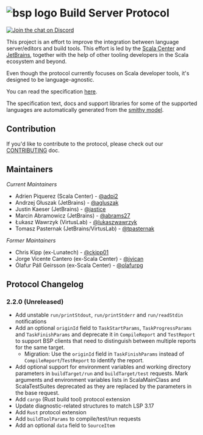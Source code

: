 # ![bsp logo](resources/buildServerProtocol64.svg) Build Server Protocol

[![Join the chat on Discord](https://badgen.net/badge/icon/discord?icon=discord&label)](https://discord.gg/7tMENrnv8p)

This project is an effort to improve the integration between language
server/editors and build tools. This effort is led by the [Scala
Center](https://scala.epfl.ch/) and [JetBrains](https://www.jetbrains.com/),
together with the help of other tooling developers in the Scala ecosystem and
beyond.

Even though the protocol currently focuses on Scala developer tools, it's
designed to be language-agnostic.

You can read the specification [here](https://build-server-protocol.github.io/docs/specification).

The specification text, docs and support libraries for some of the supported languages are automatically
generated from the [smithy model](spec/src/main/resources/META-INF/smithy/bsp/bsp.smithy).

## Contribution

If you'd like to contribute to the protocol, please check out our
[CONTRIBUTING](./CONTRIBUTING.md) doc.

## Maintainers

_Current Maintainers_

- Adrien Piquerez (Scala Center) - [@adpi2](https://github.com/adpi2)
- Andrzej Głuszak (JetBrains) - [@agluszak](https://github.com/agluszak)
- Justin Kaeser (JetBrains) - [@jastice](https://github.com/jastice)
- Marcin Abramowicz (JetBrains) - [@abrams27](https://github.com/abrams27)
- Łukasz Wawrzyk (VirtusLab) - [@lukaszwawrzyk](https://github.com/lukaszwawrzyk)
- Tomasz Pasternak (JetBrains/VirtusLab) - [@tpasternak](https://github.com/tpasternak)

_Former Maintainers_

- Chris Kipp (ex-Lunatech) - [@ckipp01](https://github.com/ckipp01)
- Jorge Vicente Cantero (ex-Scala Center) - [@jvican](https://github.com/jvican)
- Ólafur Páll Geirsson (ex-Scala Center) - [@olafurpg](https://github.com/olafurpg)

## Protocol Changelog

### 2.2.0 (Unreleased)

- Add unstable `run/printStdout`, `run/printStderr` and `run/readStdin` notifications
- Add an optional `originId` field to `TaskStartParams`, `TaskProgressParams` and `TaskFinishParams`
  and deprecate it in `CompileReport` and `TestReport` to support BSP clients that need to distinguish
  between multiple reports for the same target.
  - Migration: Use the `originId` field in `TaskFinishParams` instead of `CompileReport`/`TestReport`
    to identify the report.
- Add optional support for environment variables and working directory parameters in `buildTarget/run`
  and `buildTarget/test` requests.
  Mark arguments and environment variables lists in ScalaMainClass and ScalaTestSuites deprecated as
  they are replaced by the parameters in the base request.
- Add `cargo` (Rust build tool) protocol extension
- Update diagnostic-related structures to match LSP 3.17
- Add `Rust` protocol extension
- Add `buildToolParams` to compile/test/run requests
- Add an optional `data` field to `SourceItem`
